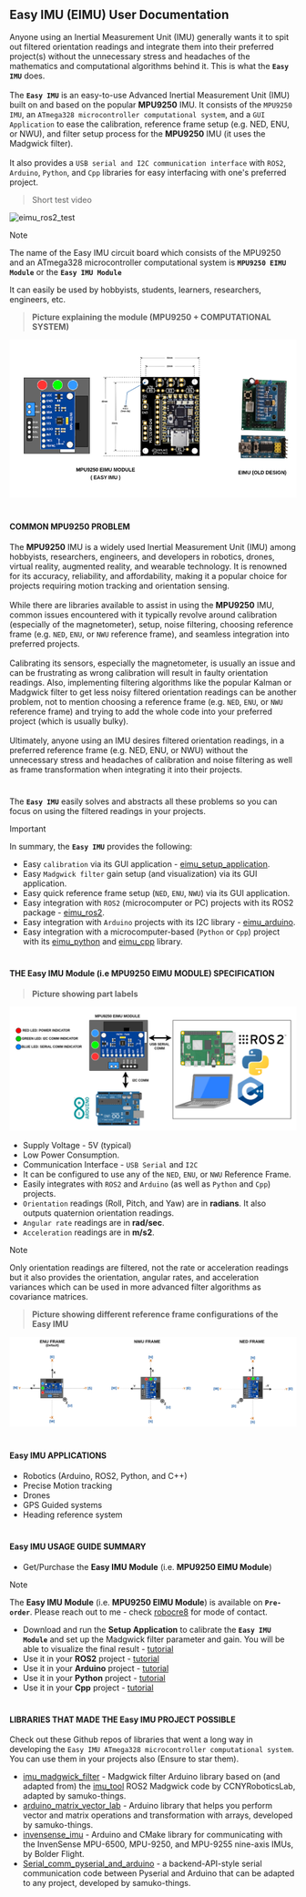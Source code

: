## Easy IMU (EIMU) User Documentation
Anyone using an Inertial Measurement Unit (IMU) generally wants it to spit out filtered orientation readings and integrate them into their preferred project(s) without the unnecessary stress and headaches of the mathematics and computational algorithms behind it. This is what the **`Easy IMU`** does.
</br></br>
The **`Easy IMU`** is an easy-to-use Advanced Inertial Measurement Unit (IMU) built on and based on the popular **MPU9250** IMU. It consists of the `MPU9250 IMU`, an `ATmega328 microcontroller computational system`, and a `GUI Application` to ease the calibration, reference frame setup (e.g. NED, ENU, or NWU), and filter setup process for the **MPU9250** IMU (it uses the Madgwick filter).
</br></br>
It also provides a `USB serial and I2C communication interface` with `ROS2`, `Arduino`, `Python`, and `Cpp` libraries for easy interfacing with one's preferred project.
> Short test video

![eimu_ros2_test](./docs//epmc_ros2_test_new.gif)

> [!NOTE]
> The name of the Easy IMU circuit board which consists of the MPU9250 and an ATmega328 microcontroller computational system is **`MPU9250 EIMU Module`** or the **`Easy IMU Module`**
> 
> It can easily be used by hobbyists, students, learners, researchers, engineers, etc.

> **Picture explaining the module (MPU9250 + COMPUTATIONAL SYSTEM)**

![eimu_full_pic](./docs/eimu_full_pic.png)

#

#### COMMON MPU9250 PROBLEM
The **MPU9250** IMU is a widely used Inertial Measurement Unit (IMU) among hobbyists, researchers, engineers, and developers in robotics, drones, virtual reality, augmented reality, and wearable technology. It is renowned for its accuracy, reliability, and affordability, making it a popular choice for projects requiring motion tracking and orientation sensing.
</br></br>
While there are libraries available to assist in using the **MPU9250** IMU, common issues encountered with it typically revolve around calibration (especially of the magnetometer), setup, noise filtering, choosing reference frame (e.g. `NED`, `ENU`, or `NWU` reference frame), and seamless integration into preferred projects.
</br></br>
Calibrating its sensors, especially the magnetometer, is usually an issue and can be frustrating as wrong calibration will result in faulty orientation readings. Also, implementing filtering algorithms like the popular Kalman or Madgwick filter to get less noisy filtered orientation readings can be another problem, not to mention choosing a reference frame (e.g. `NED`, `ENU`, or `NWU` reference frame) and trying to add the whole code into your preferred project (which is usually bulky).
</br></br>
Ultimately, anyone using an IMU desires filtered orientation readings, in a preferred reference frame (e.g. NED, ENU, or NWU) without the unnecessary stress and headaches of calibration and noise filtering as well as frame transformation when integrating it into their projects.

#

The **`Easy IMU`** easily solves and abstracts all these problems so you can focus on using the filtered readings in your projects.
> [!IMPORTANT]
> In summary, the **`Easy IMU`** provides the following:
> * Easy `calibration` via its GUI application - [eimu_setup_application](https://github.com/robocre8/eimu_setup_application).
> * Easy `Madgwick filter` gain setup (and visualization) via its GUI application.
> * Easy quick reference frame setup (`NED`, `ENU`, `NWU`) via its GUI application.
> * Easy integration with `ROS2` (microcomputer or PC) projects with its ROS2 package - [eimu_ros2](https://github.com/robocre8/eimu_ros).
> * Easy integration with `Arduino` projects with its I2C library - [eimu_arduino](https://github.com/robocre8/eimu_arduino).
> * Easy integration with a microcomputer-based (`Python` or `Cpp`) project with its [eimu_python](https://github.com/robocre8/eimu_python) and [eimu_cpp](https://github.com/robocre8/eimu_cpp) library.

#

#### THE Easy IMU Module (i.e MPU9250 EIMU MODULE) SPECIFICATION
> **Picture showing part labels**

![eimu_conn_overview](./docs/eimu_conn_overview.png)

* Supply Voltage - 5V (typical)
* Low Power Consumption.
* Communication Interface - `USB Serial` and `I2C`
* It can be configured to use any of the `NED`, `ENU`, or `NWU` Reference Frame.
* Easily integrates with `ROS2` and `Arduino` (as well as `Python` and `Cpp`) projects.
* `Orientation` readings (Roll, Pitch, and Yaw) are in **radians**. It also outputs quaternion orientation readings.
* `Angular rate` readings are in **rad/sec**.
* `Acceleration` readings are in **m/s2**.
> [!NOTE]
> Only orientation readings are filtered, not the rate or acceleration readings but it also provides the orientation, angular rates, and acceleration variances which can be used in more advanced filter algorithms as covariance matrices.

> **Picture showing different reference frame configurations of the Easy IMU**

![eimu_ref_frame](./docs/eimu_ref_frame.png)

#

#### Easy IMU APPLICATIONS
* Robotics (Arduino, ROS2, Python, and C++)
* Precise Motion tracking
* Drones
* GPS Guided systems
* Heading reference system

#

#### Easy IMU USAGE GUIDE SUMMARY
* Get/Purchase the **Easy IMU Module** (i.e. **MPU9250 EIMU Module**)
> [!NOTE]
> The **Easy IMU Module** (i.e. **MPU9250 EIMU Module**) is available on **`Pre-order`**.
> Please reach out to me - check [robocre8](https://github.com/robocre8) for mode of contact.
* Download and run the **Setup Application** to calibrate the **`Easy IMU Module`** and set up the Madgwick filter parameter and gain. You will be able to visualize the final result - [tutorial]()
* Use it in your **ROS2** project - [tutorial]()
* Use it in your **Arduino** project - [tutorial]()
* Use it in your **Python** project - [tutorial]()
* Use it in your **Cpp** project - [tutorial]()

#

#### LIBRARIES THAT MADE THE Easy IMU PROJECT POSSIBLE
Check out these Github repos of libraries that went a long way in developing the `Easy IMU ATmega328 microcontroller computational system`. You can use them in your projects also (Ensure to star them).
* [imu_madgwick_filter](https://github.com/samuko-things/imu_madgwick_filter) - Madgwick filter Arduino library based on (and adapted from) the [imu_tool](https://github.com/CCNYRoboticsLab/imu_tools/tree/humble/imu_filter_madgwick) ROS2 Madgwick code by CCNYRoboticsLab, adapted by samuko-things.
* [arduino_matrix_vector_lab](https://github.com/samuko-things/arduino_matrix_vector_lab) - Arduino library that helps you perform vector and matrix operations and transformation with arrays, developed by samuko-things.
* [invensense_imu](https://github.com/bolderflight/invensense-imu/) - Arduino and CMake library for communicating with the InvenSense MPU-6500, MPU-9250, and MPU-9255 nine-axis IMUs, by Bolder Flight.
* [Serial_comm_pyserial_and_arduino](https://github.com/samuko-things/serial_comm_pyserial_and_arduino) - a backend-API-style serial communication code between Pyserial and Arduino that can be adapted to any project, developed by samuko-things.
